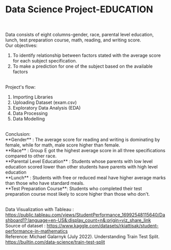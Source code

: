 # Data Science Project-EDUCATION <br><br>

Data consists of eight columns-gender, race, parental level education, lunch, test preparation course, math, reading, and writing score.<br>
Our objectives:<br>
1) To identify relationship between factors stated with the average score for each subject specification.
2) To make a prediction for one of the subject based on the available factors
<br><br>

Project's flow: <br>
1) Importing Libraries<br>
2) Uploading Dataset (exam.csv)<br>
3) Exploratory Data Analysis (EDA)<br>
4) Data Processing<br>
5) Data Modelling<br>
<br>
Conclusion:<br>
**Gender** : The average score for reading and writing is dominating by female, while for math, male score higher than female. <br>
**Race** : Group E got the highest average score in all three specifications compared to other race. <br>
**Parental Level Education** : Students whose parents with low level education scored lower than other students have parents with high level education <br>
**Lunch** : Students with free or reduced meal have higher average marks than those who have standard meals. <br>
**Test Preparation Course**: Students who completed their test preparation course most likely to score higher than those who don't. <br><br>

Data Visualization with Tableau : https://public.tableau.com/views/StudentPerformance_16992548115640/Dashboard1?:language=en-US&:display_count=n&:origin=viz_share_link <br>
Source of dataset : https://www.kaggle.com/datasets/rkiattisak/student-performance-in-mathematics <br>
Reference: Michael Galarnyk (July 2022). Understanding Train Test Split. https://builtin.com/data-science/train-test-split

